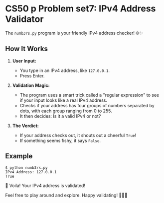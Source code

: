 CS50 p Problem set7: IPv4 Address Validator
======================

The `numb3rs.py` program is your friendly IPv4 address checker! 🌐✨

How It Works
------------

1.  **User Input:**

    -   You type in an IPv4 address, like `127.0.0.1`.
    -   Press Enter.
2.  **Validation Magic:**

    -   The program uses a smart trick called a "regular expression" to see if your input looks like a real IPv4 address.
    -   Checks if your address has four groups of numbers separated by dots, with each group ranging from 0 to 255.
    -   It then decides: Is it a valid IPv4 or not?
3.  **The Verdict:**

    -   If your address checks out, it shouts out a cheerful `True`!
    -   If something seems fishy, it says `False`.

Example
-------

```
$ python numb3rs.py
IPv4 Address: 127.0.0.1
True
```

🎉 Voila! Your IPv4 address is validated!

Feel free to play around and explore. Happy validating! 🚀🕵️‍♂️
